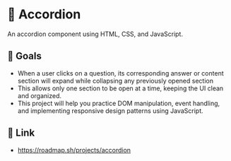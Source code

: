 # 📱 Accordion

An accordion component using HTML, CSS, and JavaScript.

## 🎯 Goals

- When a user clicks on a question, its corresponding answer or content section will expand while collapsing any previously opened section
- This allows only one section to be open at a time, keeping the UI clean and organized.
- This project will help you practice DOM manipulation, event handling, and implementing responsive design patterns using JavaScript.

## 🔗 Link

- https://roadmap.sh/projects/accordion
